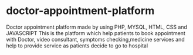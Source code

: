 # doctor-appointment-platform
Doctor appointment platform made by using PHP, MYSQL, HTML, CSS and JAVASCRIPT This is the platform which help patients to book appointment with Doctor, video consultant, symptoms checking,medicine services and help to provide service as patients decide to go to hospital
